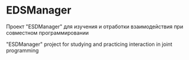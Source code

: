 # EDSManager

Проект "ESDManager" для изучения и отработки взаимодействия при совместном программировании
 
"ESDManager" project for studying and practicing interaction in joint programming


